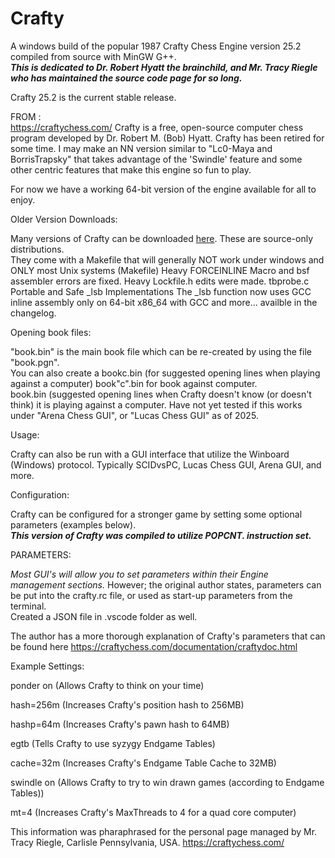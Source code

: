 # Crafty

A windows build of the popular 1987 Crafty Chess Engine version 25.2  compiled from source with MinGW G++.  
***This is dedicated to Dr. Robert Hyatt the brainchild, and Mr. Tracy Riegle who has maintained the source code page for so long.***

Crafty 25.2 is the current stable release.

FROM :  
https://craftychess.com/
Crafty is a free, open-source computer chess program developed by Dr. Robert M. (Bob) Hyatt.  Crafty has been retired for some time.
I may make an NN version similar to "Lc0-Maya and BorrisTrapsky" that takes advantage of the 'Swindle' feature and some other centric features that make this engine so fun to play.

For now we have a working 64-bit version of the engine available for all to enjoy. 


Older Version Downloads:

Many versions of Crafty can be downloaded [here](https://craftychess.com/downloads/book/).  These are source-only distributions.  
They come with a Makefile that will generally NOT work under windows and ONLY most Unix systems (Makefile) 
Heavy FORCEINLINE Macro and bsf assembler errors are fixed.
Heavy Lockfile.h edits were made. 
tbprobe.c Portable and Safe _lsb Implementations
The _lsb function now uses GCC inline assembly only on 64-bit x86_64 with GCC
and more... availble in the changelog.


Opening book files:

"book.bin" is the main book file which can be re-created by using the file "book.pgn".  
You can also create a bookc.bin (for suggested opening lines when playing against a computer) book"c".bin for book against computer.  
book.bin (suggested opening lines when Crafty doesn't know (or doesn't think) it is playing against a computer.
Have not yet tested if this works under "Arena Chess GUI", or "Lucas Chess GUI" as of 2025.

Usage:

Crafty can also be run with a GUI interface that utilize the Winboard (Windows) protocol.  Typically SCIDvsPC, Lucas Chess GUI, Arena GUI, and more.  

Configuration:

Crafty can be configured for a stronger game by setting some optional parameters (examples below).  
***This version of Crafty was compiled to utilize POPCNT. instruction set.***

PARAMETERS: 

*Most GUI's will allow you to set parameters within their Engine management sections.*
However; the original author states, parameters can be put into the crafty.rc file, or used as start-up parameters from the terminal.  
Created a JSON file in .vscode folder as well. 

The author has a more thorough explanation of Crafty's parameters that can be 
found here  https://craftychess.com/documentation/craftydoc.html

Example Settings:

ponder on (Allows Crafty to think on your time)

hash=256m (Increases Crafty's position hash to 256MB)

hashp=64m (Increases Crafty's pawn hash to 64MB)

egtb (Tells Crafty to use syzygy Endgame Tables)

cache=32m (Increases Crafty's Endgame Table Cache to 32MB)

swindle on (Allows Crafty to try to win drawn games (according to Endgame Tables))

mt=4 (Increases Crafty's MaxThreads to 4 for a quad core computer)



This information was pharaphrased for the personal page managed by Mr. Tracy Riegle, Carlisle Pennsylvania, USA. https://craftychess.com/

